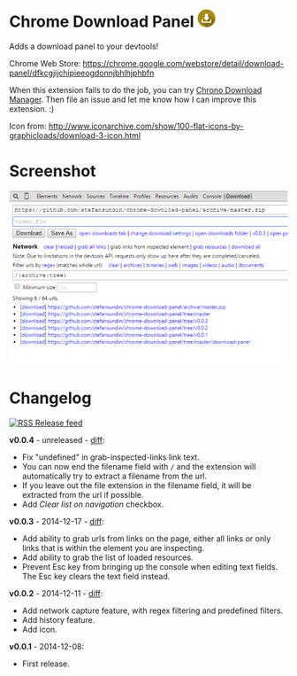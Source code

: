 # Chrome Download Panel ![](download-panel/img/icon32.png)

Adds a download panel to your devtools!

Chrome Web Store: https://chrome.google.com/webstore/detail/download-panel/dfkcgjijchipieeogdonnjbhlhjphbfn

When this extension fails to do the job, you can try [Chrono Download Manager](https://chrome.google.com/webstore/detail/chrono-download-manager/mciiogijehkdemklbdcbfkefimifhecn). Then file an issue and let me know how I can improve this extension. :)

Icon from: http://www.iconarchive.com/show/100-flat-icons-by-graphicloads/download-3-icon.html


# Screenshot

![RSS](screenshot.png)


# Changelog

[![RSS](https://stefansundin.github.io/img/feed.png) Release feed](https://github.com/stefansundin/chrome-download-panel/releases.atom)

**v0.0.4** - unreleased - [diff](https://github.com/stefansundin/chrome-download-panel/compare/v0.0.3...master):
- Fix "undefined" in grab-inspected-links link text.
- You can now end the filename field with `/` and the extension will automatically try to extract a filename from the url.
- If you leave out the file extension in the filename field, it will be extracted from the url if possible.
- Add _Clear list on navigation_ checkbox.

**v0.0.3** - 2014-12-17 - [diff](https://github.com/stefansundin/chrome-download-panel/compare/v0.0.2...v0.0.3):
- Add ability to grab urls from links on the page, either all links or only links that is within the element you are inspecting.
- Add ability to grab the list of loaded resources.
- Prevent Esc key from bringing up the console when editing text fields. The Esc key clears the text field instead.

**v0.0.2** - 2014-12-11 - [diff](https://github.com/stefansundin/chrome-download-panel/compare/v0.0.1...v0.0.2):
- Add network capture feature, with regex filtering and predefined filters.
- Add history feature.
- Add icon.

**v0.0.1** - 2014-12-08:
- First release.
